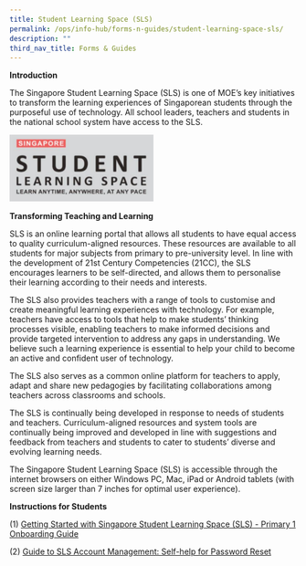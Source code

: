 ```yaml
---
title: Student Learning Space (SLS)
permalink: /ops/info-hub/forms-n-guides/student-learning-space-sls/
description: ""
third_nav_title: Forms & Guides
---
```

**Introduction**

The Singapore Student Learning Space (SLS) is one of MOE’s key initiatives to transform the learning experiences of Singaporean students through the purposeful use of technology. All school leaders, teachers and students in the national school system have access to the SLS.

<img src="/images/SLS.png" 
     style="width:50%">
		 
**Transforming Teaching and Learning**

SLS is an online learning portal that allows all students to have equal access to quality curriculum-aligned resources. These resources are available to all students for major subjects from primary to pre-university level. In line with the development of 21st Century Competencies (21CC), the SLS encourages learners to be self-directed, and allows them to personalise their learning according to their needs and interests.

The SLS also provides teachers with a range of tools to customise and create meaningful learning experiences with technology. For example, teachers have access to tools that help to make students’ thinking processes visible, enabling teachers to make informed decisions and provide targeted intervention to address any gaps in understanding. We believe such a learning experience is essential to help your child to become an active and confident user of technology.

The SLS also serves as a common online platform for teachers to apply, adapt and share new pedagogies by facilitating collaborations among teachers across classrooms and schools.

The SLS is continually being developed in response to needs of students and teachers. Curriculum-aligned resources and system tools are continually being improved and developed in line with suggestions and feedback from teachers and students to cater to students’ diverse and evolving learning needs.

The Singapore Student Learning Space (SLS) is accessible through the internet browsers on either Windows PC, Mac, iPad or Android tablets (with screen size larger than 7 inches for optimal user experience).

**Instructions for Students**

(1) [Getting Started with Singapore Student Learning Space (SLS) - Primary 1 Onboarding Guide](/files/P1%20SLS%20Onboarding%20Guide.pdf)

(2) [Guide to SLS Account Management: Self-help for Password Reset](/files/Self-help%20Password%20Reset%20Guide%20for%20Students.pdf)